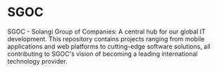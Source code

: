 # SGOC
SGOC - Solangi Group of Companies: A central hub for our global IT development. This repository contains projects ranging from mobile applications and web platforms to cutting-edge software solutions, all contributing to SGOC's vision of becoming a leading international technology provider.
